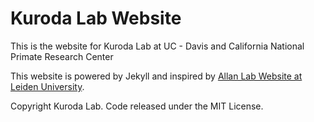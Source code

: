 # Kuroda Lab Website

This is the website for Kuroda Lab at UC - Davis and California National Primate Research Center

This website is powered by Jekyll and inspired by [Allan Lab Website at Leiden University](http://www.allanlab.org/).

Copyright Kuroda Lab. Code released under the MIT License.
